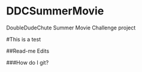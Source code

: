 # DDCSummerMovie
DoubleDudeChute Summer Movie Challenge project

#This is a test

##Read-me Edits

###How do I git?
